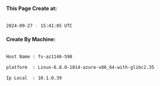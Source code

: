 
   
#### This Page Create at:

```bash

2024-09-27 - 15:41:05 UTC

```

#### Create By Machine:

```bash

Host Name : fv-az1146-598

platform  : Linux-6.8.0-1014-azure-x86_64-with-glibc2.35

Ip Local  : 10.1.0.39

```

